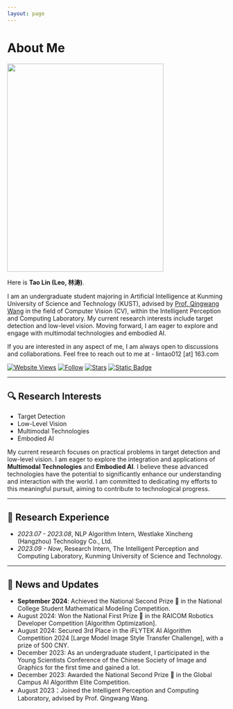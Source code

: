 ```yaml
---
layout: page
---
```


# About Me

<img src="https://lintao.online/zhengmian.jpg" class="floatpic" width="360" height="480">

Here is **Tao Lin (Leo, 林涛)**.

I am an undergraduate student majoring in Artificial Intelligence at Kunming University of Science and Technology (KUST), advised by [Prof. Qingwang Wang](https://xzy.kust.edu.cn/info/1127/2815.htm) in the field of Computer Vision (CV), within the Intelligent Perception and Computing Laboratory. My current research interests include target detection and low-level vision. Moving forward, I am eager to explore and engage with multimodal technologies and embodied AI.

If you are interested in any aspect of me, I am always open to discussions and collaborations. Feel free to reach out to me at - lintao012 [at] 163.com

[![Website Views](https://hits.seeyoufarm.com/api/count/incr/badge.svg?url=https%3A%2F%2Flintao.online&count_bg=%2379C83D&title_bg=%23555555&icon=&icon_color=%23E7E7E7&title=Website%20Views&edge_flat=false)](https://hits.seeyoufarm.com) [![Follow](https://img.shields.io/github/followers/123pyLeo?style=social&label=Follow)](https://github.com/123pyLeo?tab=followers) [![Stars](https://img.shields.io/github/stars/123pyLeo?style=social)](https://github.com/123pyLeo) [![Static Badge](https://img.shields.io/badge/Just%20contact%20me-WeChat-green?labelColor=gray)](https://123pyLeo.github.io/images/my_wechat.jpg)

---

## 🔍 Research Interests

- Target Detection
- Low-Level Vision
- Multimodal Technologies
- Embodied AI

My current research focuses on practical problems in target detection and low-level vision. I am eager to explore the integration and applications of **Multimodal Technologies** and **Embodied AI**. I believe these advanced technologies have the potential to significantly enhance our understanding and interaction with the world. I am committed to dedicating my efforts to this meaningful pursuit, aiming to contribute to technological progress.

---

## 💼 Research Experience

- *2023.07 - 2023.08*, NLP Algorithm Intern, Westlake Xincheng (Hangzhou) Technology Co., Ltd.
- *2023.09 - Now*, Research Intern, The Intelligent Perception and Computing Laboratory, Kunming University of Science and Technology.

---

## 📰 News and Updates

- **September 2024**: Achieved the National Second Prize 🥈 in the National College Student Mathematical Modeling Competition.
- August 2024: Won the National First Prize 🥇 in the RAICOM Robotics Developer Competition [Algorithm Optimization].
- August 2024: Secured 3rd Place in the iFLYTEK AI Algorithm Competition 2024 [Large Model Image Style Transfer Challenge], with a prize of 500 CNY.
- December 2023: As an undergraduate student, I participated in the Young Scientists Conference of the Chinese Society of Image and Graphics for the first time and gained a lot.
- December 2023: Awarded the National Second Prize 🥈 in the Global Campus AI Algorithm Elite Competition.
- August 2023：Joined the Intelligent Perception and Computing Laboratory, advised by Prof. Qingwang Wang.
<br>

<!--
<blockquote class="twitter-tweet"><p lang="en" dir="ltr">Thrilled to be an AAAI-UC Scholar at <a href="https://twitter.com/hashtag/AAAI24?src=hash&amp;ref_src=twsrc%5Etfw">#AAAI24</a>, thanks to <a href="https://twitter.com/hashtag/AAAI?src=hash&amp;ref_src=twsrc%5Etfw">#AAAI</a> &amp; <a href="https://twitter.com/hashtag/GoogleExploreCSR?src=hash&amp;ref_src=twsrc%5Etfw">#GoogleExploreCSR</a> for the sponsorship. Grateful for the knowledge gained and new friendships formed.<br><br>Wonderful trip in Vancouver. Looking forward to staying connected with all.<a href="https://twitter.com/hashtag/AAAI24?src=hash&amp;ref_src=twsrc%5Etfw">#AAAI24</a> <a href="https://twitter.com/hashtag/Vancouver?src=hash&amp;ref_src=twsrc%5Etfw">#Vancouver</a> <a href="https://twitter.com/hashtag/GoogleExploreCSR?src=hash&amp;ref_src=twsrc%5Etfw">#GoogleExploreCSR</a> <a href="https://t.co/wUQUp8XlSM">pic.twitter.com/wUQUp8XlSM</a></p>&mdash; Hanlin CAI (seeking a PhD position 2025) (@lancecai2002) <a href="https://twitter.com/lancecai2002/status/1762210025173344260?ref_src=twsrc%5Etfw">February 26, 2024</a></blockquote> <script async src="https://platform.twitter.com/widgets.js" charset="utf-8"></script>
-->

